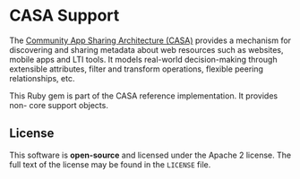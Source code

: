 # CASA Support

The [Community App Sharing Architecture (CASA)](http://imsglobal.github.io/casa) provides a mechanism for
discovering and sharing metadata about web resources such as websites, mobile
apps and LTI tools. It models real-world decision-making through extensible
attributes, filter and transform operations, flexible peering relationships,
etc.

This Ruby gem is part of the CASA reference implementation. It provides non-
core support objects.

## License

This software is **open-source** and licensed under the Apache 2 license.
The full text of the license may be found in the `LICENSE` file.
